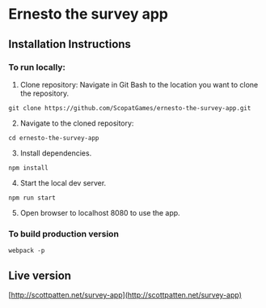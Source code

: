 # Ernesto the survey app

## Installation Instructions

### To run locally:
1. Clone repository: Navigate in Git Bash to the location you want to clone the repository.
```
git clone https://github.com/ScopatGames/ernesto-the-survey-app.git
```
2. Navigate to the cloned repository:
```
cd ernesto-the-survey-app
```
3. Install dependencies.
```
npm install
```
4. Start the local dev server.
```
npm run start
```
5. Open browser to localhost 8080 to use the app.

### To build production version
```
webpack -p
```

## Live version
[http://scottpatten.net/survey-app](http://scottpatten.net/survey-app)
